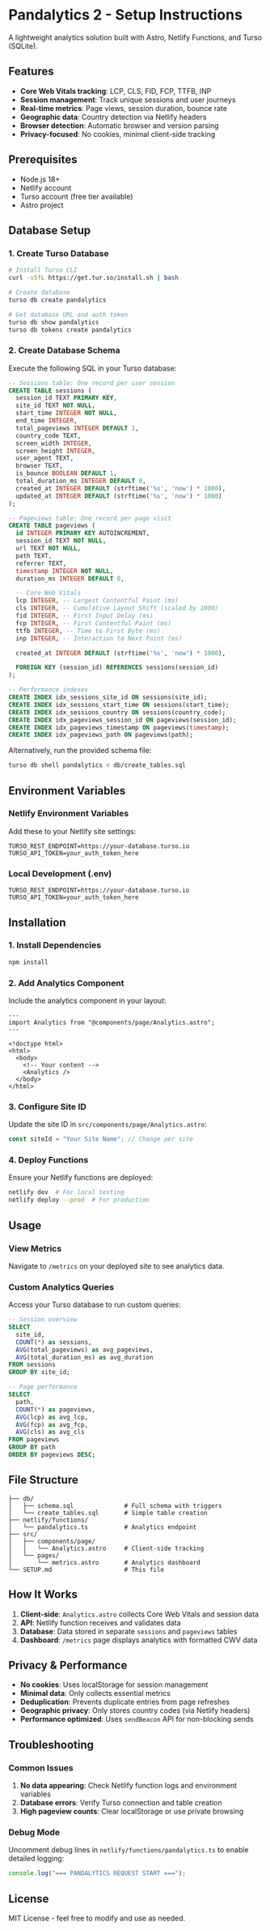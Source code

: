 # Pandalytics 2 - Setup Instructions

A lightweight analytics solution built with Astro, Netlify Functions, and Turso (SQLite).

## Features

- **Core Web Vitals tracking**: LCP, CLS, FID, FCP, TTFB, INP
- **Session management**: Track unique sessions and user journeys
- **Real-time metrics**: Page views, session duration, bounce rate
- **Geographic data**: Country detection via Netlify headers
- **Browser detection**: Automatic browser and version parsing
- **Privacy-focused**: No cookies, minimal client-side tracking

## Prerequisites

- Node.js 18+
- Netlify account
- Turso account (free tier available)
- Astro project

## Database Setup

### 1. Create Turso Database

```bash
# Install Turso CLI
curl -sSfL https://get.tur.so/install.sh | bash

# Create database
turso db create pandalytics

# Get database URL and auth token
turso db show pandalytics
turso db tokens create pandalytics
```

### 2. Create Database Schema

Execute the following SQL in your Turso database:

```sql
-- Sessions table: One record per user session
CREATE TABLE sessions (
  session_id TEXT PRIMARY KEY,
  site_id TEXT NOT NULL,
  start_time INTEGER NOT NULL,
  end_time INTEGER,
  total_pageviews INTEGER DEFAULT 1,
  country_code TEXT,
  screen_width INTEGER,
  screen_height INTEGER,
  user_agent TEXT,
  browser TEXT,
  is_bounce BOOLEAN DEFAULT 1,
  total_duration_ms INTEGER DEFAULT 0,
  created_at INTEGER DEFAULT (strftime('%s', 'now') * 1000),
  updated_at INTEGER DEFAULT (strftime('%s', 'now') * 1000)
);

-- Pageviews table: One record per page visit
CREATE TABLE pageviews (
  id INTEGER PRIMARY KEY AUTOINCREMENT,
  session_id TEXT NOT NULL,
  url TEXT NOT NULL,
  path TEXT,
  referrer TEXT,
  timestamp INTEGER NOT NULL,
  duration_ms INTEGER DEFAULT 0,

  -- Core Web Vitals
  lcp INTEGER, -- Largest Contentful Paint (ms)
  cls INTEGER, -- Cumulative Layout Shift (scaled by 1000)
  fid INTEGER, -- First Input Delay (ms)
  fcp INTEGER, -- First Contentful Paint (ms)
  ttfb INTEGER, -- Time to First Byte (ms)
  inp INTEGER, -- Interaction to Next Paint (ms)

  created_at INTEGER DEFAULT (strftime('%s', 'now') * 1000),

  FOREIGN KEY (session_id) REFERENCES sessions(session_id)
);

-- Performance indexes
CREATE INDEX idx_sessions_site_id ON sessions(site_id);
CREATE INDEX idx_sessions_start_time ON sessions(start_time);
CREATE INDEX idx_sessions_country ON sessions(country_code);
CREATE INDEX idx_pageviews_session_id ON pageviews(session_id);
CREATE INDEX idx_pageviews_timestamp ON pageviews(timestamp);
CREATE INDEX idx_pageviews_path ON pageviews(path);
```

Alternatively, run the provided schema file:

```bash
turso db shell pandalytics < db/create_tables.sql
```

## Environment Variables

### Netlify Environment Variables

Add these to your Netlify site settings:

```env
TURSO_REST_ENDPOINT=https://your-database.turso.io
TURSO_API_TOKEN=your_auth_token_here
```

### Local Development (.env)

```env
TURSO_REST_ENDPOINT=https://your-database.turso.io
TURSO_API_TOKEN=your_auth_token_here
```

## Installation

### 1. Install Dependencies

```bash
npm install
```

### 2. Add Analytics Component

Include the analytics component in your layout:

```astro
---
import Analytics from "@components/page/Analytics.astro";
---

<!doctype html>
<html>
  <body>
    <!-- Your content -->
    <Analytics />
  </body>
</html>
```

### 3. Configure Site ID

Update the site ID in `src/components/page/Analytics.astro`:

```javascript
const siteId = "Your Site Name"; // Change per site
```

### 4. Deploy Functions

Ensure your Netlify functions are deployed:

```bash
netlify dev  # For local testing
netlify deploy --prod  # For production
```

## Usage

### View Metrics

Navigate to `/metrics` on your deployed site to see analytics data.

### Custom Analytics Queries

Access your Turso database to run custom queries:

```sql
-- Session overview
SELECT
  site_id,
  COUNT(*) as sessions,
  AVG(total_pageviews) as avg_pageviews,
  AVG(total_duration_ms) as avg_duration
FROM sessions
GROUP BY site_id;

-- Page performance
SELECT
  path,
  COUNT(*) as pageviews,
  AVG(lcp) as avg_lcp,
  AVG(fcp) as avg_fcp,
  AVG(cls) as avg_cls
FROM pageviews
GROUP BY path
ORDER BY pageviews DESC;
```

## File Structure

```text
├── db/
│   ├── schema.sql              # Full schema with triggers
│   └── create_tables.sql       # Simple table creation
├── netlify/functions/
│   └── pandalytics.ts          # Analytics endpoint
├── src/
│   ├── components/page/
│   │   └── Analytics.astro     # Client-side tracking
│   └── pages/
│       └── metrics.astro       # Analytics dashboard
└── SETUP.md                    # This file
```

## How It Works

1. **Client-side**: `Analytics.astro` collects Core Web Vitals and session data
2. **API**: Netlify function receives and validates data
3. **Database**: Data stored in separate `sessions` and `pageviews` tables
4. **Dashboard**: `/metrics` page displays analytics with formatted CWV data

## Privacy & Performance

- **No cookies**: Uses localStorage for session management
- **Minimal data**: Only collects essential metrics
- **Deduplication**: Prevents duplicate entries from page refreshes
- **Geographic privacy**: Only stores country codes (via Netlify headers)
- **Performance optimized**: Uses `sendBeacon` API for non-blocking sends

## Troubleshooting

### Common Issues

1. **No data appearing**: Check Netlify function logs and environment variables
2. **Database errors**: Verify Turso connection and table creation
3. **High pageview counts**: Clear localStorage or use private browsing

### Debug Mode

Uncomment debug lines in `netlify/functions/pandalytics.ts` to enable detailed logging:

```typescript
console.log("=== PANDALYTICS REQUEST START ===");
```

## License

MIT License - feel free to modify and use as needed.
